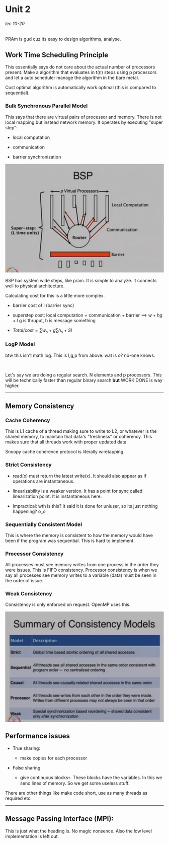 # Unit 2

###### lec 10-20

PRAm is gud cuz its easy to design algorithms, analyse.

## Work Time Scheduling Principle

This essentially says do not care about the actual number of processors present. Make a algorithm that evaluates in t(n) steps using p processors and let a auto scheduler manage the algorithm in the bare metal.

Cost optimal algorithm is automatically work optimal (this is compared to sequential).

### Bulk Synchronous Parallel Model

This says that there are virtual pairs of processor and memory. There is not local mapping but instead network memory. It operates by executing "super step":

- local computation

- communication

- barrier synchronization

<img src="../../images/2023-10-09-17-54-49-image.png" title="" alt="" data-align="center">

BSP has system wide steps, like pram. It is simple to analyze. It connects well to physical architecture. 

Calculating cost for this is a little more complex. 

- barrier cost of l (barrier sync)

- superstep cost: local computation + communication + barrier ==> $w+hg+l$  g is thruput, h is message something

- $Total/ cost = \sum w_s + g \sum h_s + Sl$

### LogP Model

btw this isn't math log. This is l,g,p from above. wat is o? no-one knows.

<br>

Let's say we are doing a regular search. N elements and p processors. This will be technically faster than regular binary search **but** WORK DONE is way higher. 

---

## Memory Consistency

### Cache Coherency

This is L1 cache of a thread making sure to write to L2, or whatever is the shared memory, to maintain that data's "freshness" or coherency. This makes sure that all threads work with proper updated data. 

Snoopy cache coherence protocol is literally wiretapping. 

### Strict Consistency

- read(x) must return the latest write(x). It should also appear as if operations are instantaneous.

- linearizability is a weaker version. It has a point for sync called linearization point. It is instantaneous here.

- Impractical: wth is this? It said it is done for uniuser, so its just nothing happening? o_o

### Sequentially Consistent Model

This is where the memory is consistent to how the memory would have been if the program was sequential. This is hard to implement. 

### Processor Consistency

All processes must see memory writes from one process in the order they were issues. This is FIFO consistency. Processor consistency is when we say all processes see memory writes to a variable (data)  must be seen in the order of issue. 

### Weak Consistency

Consistency is only enforced on request. OpenMP uses this.

<img src="../../images/2023-10-09-23-36-50-image.png" title="" alt="" data-align="center">

## Performance issues

- True sharing:
  
  - make copies for each processor

- False sharing
  
  - give continuous blocks💀. These blocks have the variables. In this we send lines of memory. So we get some useless stuff. 

There are other things like make code short, use as many threads as required etc.

---

## Message Passing Interface (MPI):

This is just what the heading is. No magic nonsence. Also the low level implementation is left out.